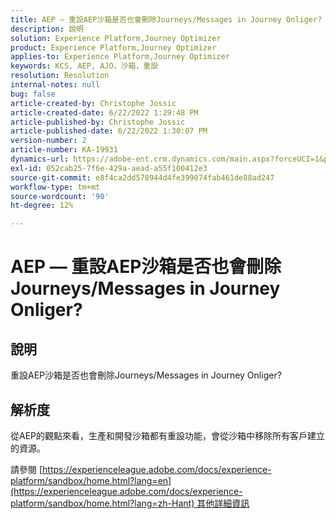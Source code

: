 ```yaml
---
title: AEP — 重設AEP沙箱是否也會刪除Journeys/Messages in Journey Onliger?
description: 說明
solution: Experience Platform,Journey Optimizer
product: Experience Platform,Journey Optimizer
applies-to: Experience Platform,Journey Optimizer
keywords: KCS, AEP, AJO，沙箱，重設
resolution: Resolution
internal-notes: null
bug: false
article-created-by: Christophe Jossic
article-created-date: 6/22/2022 1:29:48 PM
article-published-by: Christophe Jossic
article-published-date: 6/22/2022 1:30:07 PM
version-number: 2
article-number: KA-19931
dynamics-url: https://adobe-ent.crm.dynamics.com/main.aspx?forceUCI=1&pagetype=entityrecord&etn=knowledgearticle&id=8cc5b95d-2ff2-ec11-bb3d-6045bd0158c7
exl-id: 052cab25-7f6e-429a-aead-a55f100412e3
source-git-commit: e8f4ca2dd578944d4fe399074fab461de88ad247
workflow-type: tm+mt
source-wordcount: '90'
ht-degree: 12%

---
```


# AEP — 重設AEP沙箱是否也會刪除Journeys/Messages in Journey Onliger?

## 說明

重設AEP沙箱是否也會刪除Journeys/Messages in Journey Onliger?

## 解析度


從AEP的觀點來看，生產和開發沙箱都有重設功能，會從沙箱中移除所有客戶建立的資源。

請參閱 [https://experienceleague.adobe.com/docs/experience-platform/sandbox/home.html?lang=en](https://experienceleague.adobe.com/docs/experience-platform/sandbox/home.html?lang=zh-Hant) 其他詳細資訊
